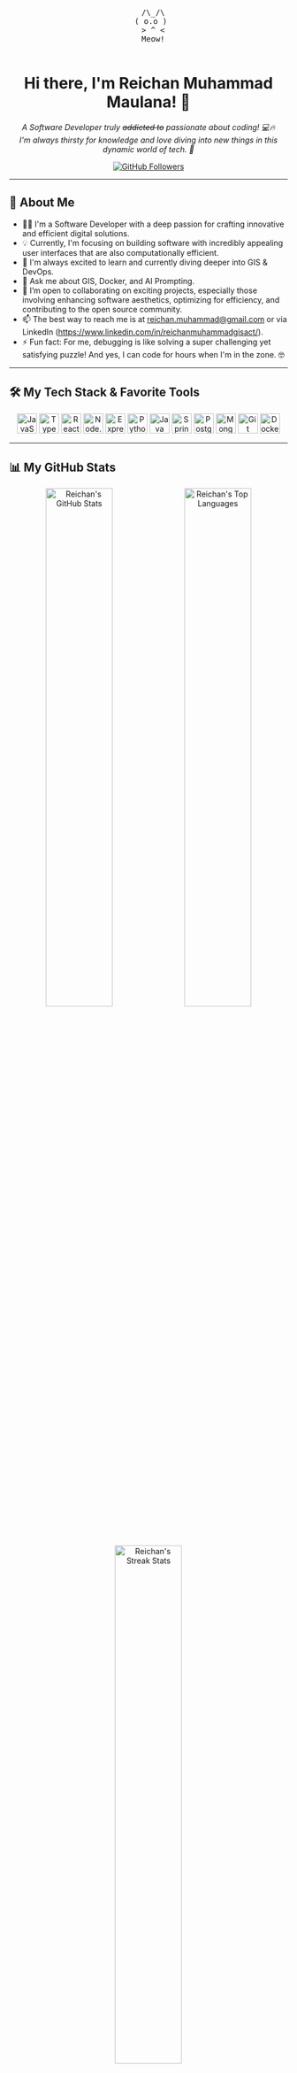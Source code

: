 
<p align="center">
  <!-- ASCII Cat Art! -->
  <pre align="center">
  /\_/\
 ( o.o )
  > ^ <
  Meow!
  </pre>
  <!-- You can search for more "cat ascii art" online if you want a different one! -->
</p>

<h1 align="center">Hi there, I'm Reichan Muhammad Maulana! 👋</h1>

<p align="center">
  <em>
    A Software Developer truly <s>addicted to</s> passionate about coding! 💻🔥
    <br/>
    I'm always thirsty for knowledge and love diving into new things in this dynamic world of tech. 🚀
  </em>
</p>

<p align="center">
  <a href="https://github.com/N0iire?tab=followers">
    <img src="https://img.shields.io/github/followers/N0iire?label=Followers&style=social" alt="GitHub Followers"/>
  </a>
  <!-- Add other badges if you like, e.g., Twitter Followers -->
</p>

---

## 🚀 About Me

* 👨‍💻 I'm a Software Developer with a deep passion for crafting innovative and efficient digital solutions.
* 💡 Currently, I'm focusing on building software with incredibly appealing user interfaces that are also computationally efficient.
* 🌱 I'm always excited to learn and currently diving deeper into GIS & DevOps.
* 💬 Ask me about GIS, Docker, and AI Prompting.
* 👯 I’m open to collaborating on exciting projects, especially those involving enhancing software aesthetics, optimizing for efficiency, and contributing to the open source community.
* 📫 The best way to reach me is at reichan.muhammad@gmail.com or via LinkedIn (https://www.linkedin.com/in/reichanmuhammadgisact/).
* ⚡ Fun fact: For me, debugging is like solving a super challenging yet satisfying puzzle! And yes, I can code for hours when I'm in the zone. 🤓

---

## 🛠️ My Tech Stack & Favorite Tools

<p align="center">
  <!-- Customize these with your skills! Find more icons at: https://github.com/tandpfun/skill-icons -->
  <a href="https://developer.mozilla.org/en-US/docs/Web/JavaScript" target="_blank" rel="noreferrer"><img src="https://raw.githubusercontent.com/danielcranney/readme-generator/main/public/icons/skills/javascript-colored.svg" width="36" height="36" alt="JavaScript" /></a>
  <a href="https://www.typescriptlang.org/" target="_blank" rel="noreferrer"><img src="https://raw.githubusercontent.com/danielcranney/readme-generator/main/public/icons/skills/typescript-colored.svg" width="36" height="36" alt="TypeScript" /></a>
  <a href="https://reactjs.org/" target="_blank" rel="noreferrer"><img src="https://raw.githubusercontent.com/danielcranney/readme-generator/main/public/icons/skills/react-colored.svg" width="36" height="36" alt="React" /></a>
  <a href="https://nodejs.org/en/" target="_blank" rel="noreferrer"><img src="https://raw.githubusercontent.com/danielcranney/readme-generator/main/public/icons/skills/nodejs-colored.svg" width="36" height="36" alt="Node.js" /></a>
  <a href="https://expressjs.com" target="_blank" rel="noreferrer"><img src="https://raw.githubusercontent.com/danielcranney/readme-generator/main/public/icons/skills/express-colored-dark.svg" width="36" height="36" alt="Express.js" /></a>
  <a href="https://www.python.org/" target="_blank" rel="noreferrer"><img src="https://raw.githubusercontent.com/danielcranney/readme-generator/main/public/icons/skills/python-colored.svg" width="36" height="36" alt="Python" /></a>
  <a href="https://www.java.com" target="_blank" rel="noreferrer"><img src="https://raw.githubusercontent.com/danielcranney/readme-generator/main/public/icons/skills/java-colored.svg" width="36" height="36" alt="Java" /></a>
  <a href="https://spring.io/projects/spring-boot" target="_blank" rel="noreferrer"><img src="https://cdn.jsdelivr.net/npm/simple-icons@v11/icons/springboot.svg" alt="Spring Boot" width="36" height="36"/></a>
  <a href="https://www.postgresql.org" target="_blank" rel="noreferrer"><img src="https://raw.githubusercontent.com/danielcranney/readme-generator/main/public/icons/skills/postgresql-colored.svg" width="36" height="36" alt="PostgreSQL" /></a>
  <a href="https://www.mongodb.com/" target="_blank" rel="noreferrer"><img src="https://raw.githubusercontent.com/danielcranney/readme-generator/main/public/icons/skills/mongodb-colored.svg" width="36" height="36" alt="MongoDB" /></a>
  <a href="https://git-scm.com/" target="_blank" rel="noreferrer"><img src="https://raw.githubusercontent.com/danielcranney/readme-generator/main/public/icons/skills/git-colored.svg" width="36" height="36" alt="Git" /></a>
  <a href="https://www.docker.com/" target="_blank" rel="noreferrer"><img src="https://raw.githubusercontent.com/danielcranney/readme-generator/main/public/icons/skills/docker-colored.svg" width="36" height="36" alt="Docker" /></a>
  <!-- Add more skill icons as needed! -->
</p>

---

## 📊 My GitHub Stats

<p align="center">
  <img src="https://github-readme-stats.vercel.app/api?username=N0iire&show_icons=true&theme=tokyonight&include_all_commits=true&count_private=true&hide_border=true&rank_icon=github" alt="Reichan's GitHub Stats" width="49%"/>
  <img src="https://github-readme-stats.vercel.app/api/top-langs/?username=N0iire&layout=compact&theme=tokyonight&hide_border=true&langs_count=8" alt="Reichan's Top Languages" width="49%"/>
  <br/>
  <img src="https://github-readme-streak-stats.herokuapp.com/?user=N0iire&theme=tokyonight&hide_border=true" alt="Reichan's Streak Stats" width="49%"/>
  <!-- If you contribute to many orgs: -->
  <!-- <img src="https://github-readme-stats.vercel.app/api/orgs?username=ReichanMuhammadMaulana&theme=tokyonight&hide_border=true" alt="Org Stats" width="49%"/> -->
</p>
<p align="center">
  <em>Note: Top languages and stats may not be 100% accurate if they include private contributions.</em>
</p>

---

## 💡 My Featured Projects

<!-- GitHub will automatically display your Pinned Repositories below this. -->
<!-- Make sure you've Pinned your best repositories! -->
<!-- You can also manually add links to other projects here if you wish:
### 🚀 [Cool Project Name 1](PROJECT_URL_1)
A brief description of your awesome project. What tech, what features.

### 🌟 [Cool Project Name 2](PROJECT_URL_2)
Another brief description of another cool project.
-->

---

## 📬 Let's Connect!

Feel free to reach out or just say hi! I'm always happy to connect with fellow tech enthusiasts.

<p align="center">
  <a href="https://linkedin.com/in/reichanmuhammadgisact" target="_blank">
    <img src="https://img.shields.io/badge/LinkedIn-0077B5?style=for-the-badge&logo=linkedin&logoColor=white" alt="LinkedIn"/>
  </a>
  <a href="https://twitter.com/reichamm23" target="_blank"> <!-- Or X.com -->
    <img src="https://img.shields.io/badge/Twitter-1DA1F2?style=for-the-badge&logo=twitter&logoColor=white" alt="Twitter"/>
  </a>
  <a href="mailto:reichan.muhammad@gmail.com"> <!-- Replace with your email -->
    <img src="https://img.shields.io/badge/Email_Me-D14836?style=for-the-badge&logo=gmail&logoColor=white" alt="Email"/>
  </a>
  <!-- If you have a personal website/portfolio: -->
  <!--
  <a href="YOUR_PERSONAL_WEBSITE_URL" target="_blank">
    <img src="https://img.shields.io/badge/Website-4A4A4A?style=for-the-badge&logo=About.me&logoColor=white" alt="Personal Website"/>
  </a>
  -->
</p>

---

<p align="center">
  <img src="https://komarev.com/ghpvc/?username=N0iire&label=Profile%20Views&color=0e75b6&style=flat-square" alt="profile views"/>
</p>

<p align="center">
  <em>Crafted with ❤️ and lots of ☕ by Reichan Muhammad Maulana</em>
</p>
